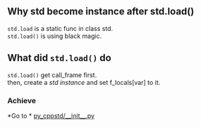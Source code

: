 ## Why std become instance after std.load()
`std.load` is a static func in class std.  
`std.load()` is using black magic.
## What did `std.load()` do
`std.load()` get call_frame first.  
then, create a *std instance* and 
set f_locals[var] to it.
### Achieve

*Go to *
<a href='py_cppstd/__init__.py'> py_cppstd/\_\_init\_\_.py </a>
